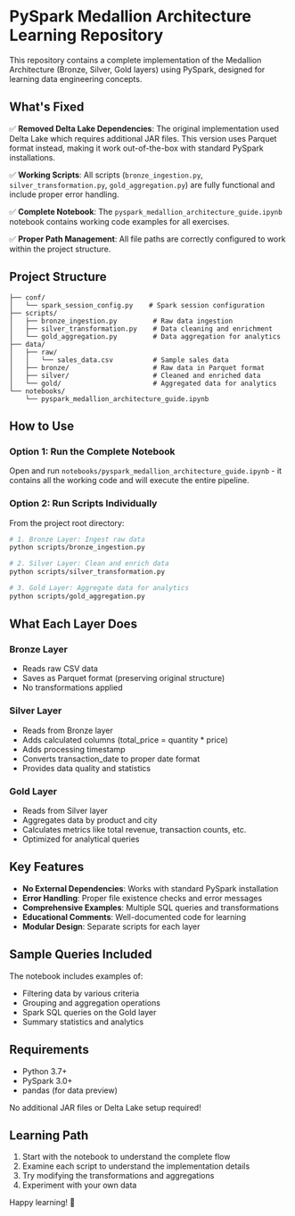 # PySpark Medallion Architecture Learning Repository

This repository contains a complete implementation of the Medallion Architecture (Bronze, Silver, Gold layers) using PySpark, designed for learning data engineering concepts.

## What's Fixed

✅ **Removed Delta Lake Dependencies**: The original implementation used Delta Lake which requires additional JAR files. This version uses Parquet format instead, making it work out-of-the-box with standard PySpark installations.

✅ **Working Scripts**: All scripts (`bronze_ingestion.py`, `silver_transformation.py`, `gold_aggregation.py`) are fully functional and include proper error handling.

✅ **Complete Notebook**: The `pyspark_medallion_architecture_guide.ipynb` notebook contains working code examples for all exercises.

✅ **Proper Path Management**: All file paths are correctly configured to work within the project structure.

## Project Structure

```
├── conf/
│   └── spark_session_config.py    # Spark session configuration
├── scripts/
│   ├── bronze_ingestion.py         # Raw data ingestion
│   ├── silver_transformation.py    # Data cleaning and enrichment
│   └── gold_aggregation.py         # Data aggregation for analytics
├── data/
│   ├── raw/
│   │   └── sales_data.csv          # Sample sales data
│   ├── bronze/                     # Raw data in Parquet format
│   ├── silver/                     # Cleaned and enriched data
│   └── gold/                       # Aggregated data for analytics
└── notebooks/
    └── pyspark_medallion_architecture_guide.ipynb
```

## How to Use

### Option 1: Run the Complete Notebook

Open and run `notebooks/pyspark_medallion_architecture_guide.ipynb` - it contains all the working code and will execute the entire pipeline.

### Option 2: Run Scripts Individually

From the project root directory:

```bash
# 1. Bronze Layer: Ingest raw data
python scripts/bronze_ingestion.py

# 2. Silver Layer: Clean and enrich data
python scripts/silver_transformation.py

# 3. Gold Layer: Aggregate data for analytics
python scripts/gold_aggregation.py
```

## What Each Layer Does

### Bronze Layer

- Reads raw CSV data
- Saves as Parquet format (preserving original structure)
- No transformations applied

### Silver Layer

- Reads from Bronze layer
- Adds calculated columns (total_price = quantity \* price)
- Adds processing timestamp
- Converts transaction_date to proper date format
- Provides data quality and statistics

### Gold Layer

- Reads from Silver layer
- Aggregates data by product and city
- Calculates metrics like total revenue, transaction counts, etc.
- Optimized for analytical queries

## Key Features

- **No External Dependencies**: Works with standard PySpark installation
- **Error Handling**: Proper file existence checks and error messages
- **Comprehensive Examples**: Multiple SQL queries and transformations
- **Educational Comments**: Well-documented code for learning
- **Modular Design**: Separate scripts for each layer

## Sample Queries Included

The notebook includes examples of:

- Filtering data by various criteria
- Grouping and aggregation operations
- Spark SQL queries on the Gold layer
- Summary statistics and analytics

## Requirements

- Python 3.7+
- PySpark 3.0+
- pandas (for data preview)

No additional JAR files or Delta Lake setup required!

## Learning Path

1. Start with the notebook to understand the complete flow
2. Examine each script to understand the implementation details
3. Try modifying the transformations and aggregations
4. Experiment with your own data

Happy learning! 🚀
